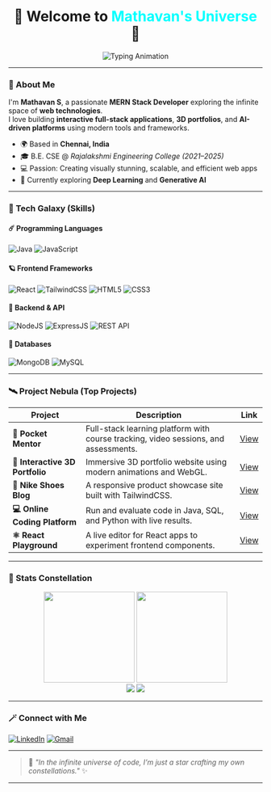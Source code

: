 <!-- Cosmic Universe Profile Theme -->
<div align="center">
  <h1>🌌 Welcome to <span style="color:#00FFFF;">Mathavan's Universe</span> 👋</h1>
  <img src="https://readme-typing-svg.herokuapp.com?font=Jetbrains+Mono&size=30&duration=3000&color=00FFFF&center=true&vCenter=true&width=600&lines=Hey+I'm+Mathavan;MERN+Stack+Developer;Full+Stack+Engineer;Exploring+the+Tech+Galaxy..." alt="Typing Animation"/>
</div>

---

### 🚀 About Me
I'm **Mathavan S**, a passionate **MERN Stack Developer** exploring the infinite space of **web technologies**.  
I love building **interactive full-stack applications**, **3D portfolios**, and **AI-driven platforms** using modern tools and frameworks.  

- 🌍 Based in **Chennai, India**  
- 🎓 B.E. CSE @ *Rajalakshmi Engineering College (2021–2025)*  
- 💻 Passion: Creating visually stunning, scalable, and efficient web apps  
- 🌱 Currently exploring **Deep Learning** and **Generative AI**

---

### 🌠 Tech Galaxy (Skills)

#### ☄️ Programming Languages
![Java](https://img.shields.io/badge/Java-ED8B00?style=for-the-badge&logo=openjdk&logoColor=white)
![JavaScript](https://img.shields.io/badge/JavaScript-F7DF1E?style=for-the-badge&logo=javascript&logoColor=black)

#### 🪐 Frontend Frameworks
![React](https://img.shields.io/badge/React-20232A?style=for-the-badge&logo=react&logoColor=61DAFB)
![TailwindCSS](https://img.shields.io/badge/TailwindCSS-38B2AC?style=for-the-badge&logo=tailwind-css&logoColor=white)
![HTML5](https://img.shields.io/badge/HTML5-E34F26?style=for-the-badge&logo=html5&logoColor=white)
![CSS3](https://img.shields.io/badge/CSS3-1572B6?style=for-the-badge&logo=css3&logoColor=white)

#### 🌌 Backend & API
![NodeJS](https://img.shields.io/badge/Node.js-339933?style=for-the-badge&logo=node.js&logoColor=white)
![ExpressJS](https://img.shields.io/badge/Express.js-000000?style=for-the-badge&logo=express&logoColor=white)
![REST API](https://img.shields.io/badge/REST-02569B?style=for-the-badge&logo=rest&logoColor=white)

#### 🌙 Databases
![MongoDB](https://img.shields.io/badge/MongoDB-4EA94B?style=for-the-badge&logo=mongodb&logoColor=white)
![MySQL](https://img.shields.io/badge/MySQL-4479A1?style=for-the-badge&logo=mysql&logoColor=white)

---

### 🛰️ Project Nebula (Top Projects)
| Project | Description | Link |
|----------|--------------|------|
| **🧠 Pocket Mentor** | Full-stack learning platform with course tracking, video sessions, and assessments. | [View](https://pocketmentor-frontend.onrender.com/) |
| **🌌 Interactive 3D Portfolio** | Immersive 3D portfolio website using modern animations and WebGL. | [View](https://portfolio-53dh.onrender.com/) |
| **👟 Nike Shoes Blog** | A responsive product showcase site built with TailwindCSS. | [View](https://tailwind-project-hf43.onrender.com/) |
| **💻 Online Coding Platform** | Run and evaluate code in Java, SQL, and Python with live results. | [View](https://coding-assessment-bqdp.onrender.com/) |
| **⚛️ React Playground** | A live editor for React apps to experiment frontend components. | [View](https://react-assessment-x54l.onrender.com/) |

---

### 🌟 Stats Constellation

<div align="center">
  <img src="https://github-readme-stats.vercel.app/api?username=Mathavan208&theme=tokyonight&show_icons=true&hide_border=true&count_private=true" height="180"/>
  <img src="https://github-readme-streak-stats.herokuapp.com?user=Mathavan208&theme=tokyonight&hide_border=true" height="180"/>
</div>

<div align="center">
  <img src="https://github-profile-summary-cards.vercel.app/api/cards/profile-details?username=Mathavan208&theme=tokyonight" />
  <img src="https://github-readme-stats.vercel.app/api/top-langs/?username=Mathavan208&theme=tokyonight&layout=compact&hide_border=true" />
</div>

---

### 🪄 Connect with Me
[![LinkedIn](https://img.shields.io/badge/LinkedIn-Mathavan_S-0077B5?style=for-the-badge&logo=linkedin&logoColor=white)](https://www.linkedin.com/in/mathavan-s-01716b249)
[![Gmail](https://img.shields.io/badge/Gmail-maddymathavan209@gmail.com-D14836?style=for-the-badge&logo=gmail&logoColor=white)](mailto:maddymathavan209@gmail.com)

---

> 🌌 *"In the infinite universe of code, I’m just a star crafting my own constellations."* ✨

---
